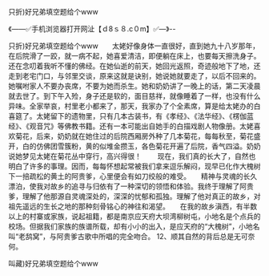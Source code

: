 只折)好兄弟填空题给个www

《——✅手机浏览器打开网沚【ｄ8ｓ８.c０m】✅—》--

只折)好兄弟填空题给个www　　太姥好像身体一直很好，直到她九十八岁那年，在后院滑了一跤，就一病不起，她喜爱清洁，即便躺在床上，也要每天擦洗身子。还在念叨着我听不懂的佛经。在她仙逝的前天，她回光返照，奇迹般地下了地，还走到老宅门口，与邻里交谈，原来这就是诀别，她说她就要走了，以后不回来的。她嘱咐家人不要办丧席，不要为她而杀生。她和奶奶讲了一晚上的话，第二天凌晨就去世了。到下午入殓，身子还是软的，面目慈祥，就像睡着了一样，也没有什么异味。全家举哀，村里老小都来了，那天，我家办了个全素席，算是给太姥办的白喜筵了。太姥留下的遗物里，只有几本古装书，有《孝经》、《法华经》、《楞伽蓝经》、《观音咒》等佛教书籍。还有一本可能出自她手的白描戏剧人物像册。太姥喜欢菊花，后来，奶奶就在她住过的后院西厢房外种了几本菊花，每每秋至，菊花盛开，白的仿佛团雪簇粉，黄的似堆金攒玉，各色菊花开遍了后院，香气四溢。奶奶说她梦见太姥在菊花丛中穿行，高兴得很！
　　现在，我们真的长大了，自然也明白了许多的事理。因而，每每怀想起常被我们拿来逗乐解闷，现早已化作大槐树下一掊疏松的黄土的阿贵爹，心里便会有如刀绞般的难受。　　精神与灵魂的长久漂泊，使我对故乡的追寻与归依有了一种深切的领悟和体验。我终于理解了阿贵爹，理解了他那源自灵魂深处的，深深的忧郁和孤独。理解了他对真正的故乡，对祖先遥远的生长之地的那种刻骨铭心的神往和渴望。　　在我的故乡滇西，有半数以上的村寨或家族，说起祖籍，都是南京应天府大坝湾柳树屯，小地名是个点兵的校场。但据我们家族的族谱所载，却有小小的出入，是应天府的“大槐树”，小地名叫“老鸹窝”，与阿贵爹古歌中所唱的完全吻合。
	12、顺其自然的背后总是无可奈何。





叫藏)好兄弟填空题给个www
